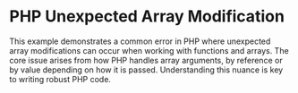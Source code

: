 # PHP Unexpected Array Modification
This example demonstrates a common error in PHP where unexpected array modifications can occur when working with functions and arrays. The core issue arises from how PHP handles array arguments, by reference or by value depending on how it is passed.  Understanding this nuance is key to writing robust PHP code.